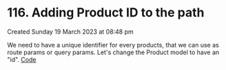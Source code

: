 # 116. Adding Product ID to the path
Created Sunday 19 March 2023 at 08:48 pm

We need to have a unique identifier for every products, that we can use as route params or query params. Let's change the Product model to have an "id". [Code](https://github.com/exemplar-codes/online-shop-express-ejs-mvc/commit/55823fb83da097545247b309453a60a030922c10)
